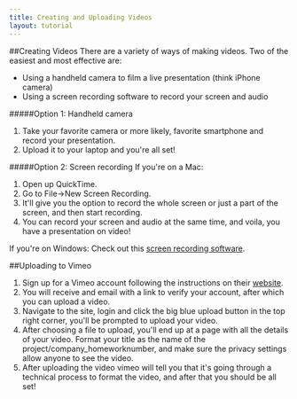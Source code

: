 ```yaml
---
title: Creating and Uploading Videos
layout: tutorial
---
```


##Creating Videos
There are a variety of ways of making videos. Two of the easiest and most effective are:
* Using a handheld camera to film a live presentation (think iPhone camera)
* Using a screen recording software to record your screen and audio

#####Option 1: Handheld camera
1. Take your favorite camera or more likely, favorite smartphone and record your presentation. 
2. Upload it to your laptop and you're all set!

#####Option 2: Screen recording
If you're on a Mac:
1. Open up QuickTime.
2. Go to File->New Screen Recording.
3. It'll give you the option to record the whole screen or just a part of the screen, and then start recording.
4. You can record your screen and audio at the same time, and voila, you have a presentation on video!

If you're on Windows:
Check out this [screen recording software](http://icecreamapps.com/Screen-Recorder/).

##Uploading to Vimeo
1. Sign up for a Vimeo account following the instructions on their [website](https://vimeo.com/).
2. You will receive and email with a link to verify your account, after which you can upload a video.
3. Navigate to the site, login and click the big blue upload button in the top right corner, you'll be prompted to upload your video. 
4. After choosing a file to upload, you'll end up at a page with all the details of your video. Format your title as the name of the project/company_homeworknumber, and make sure the privacy settings allow anyone to see the video.
5. After uploading the video vimeo will tell you that it's going through a technical process to format the video, and after that you should be all set!
